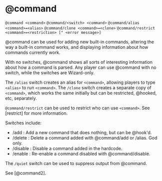 # @command
`@command <command>`
`@command/<switch> <command>`
`@command/alias <command>=<alias>`
`@command/clone <command>=<clone>`
`@command/restrict <command>=<restriction> [" <error message>]`

@command can be used for adding new built-in commands, altering the way a built-in command works, and displaying information about how commands currently work.

With no switches, @command shows all sorts of interesting information about how a command is parsed. Any player can use @command with no switch, while the switches are Wizard-only.

The `/alias` switch creates an alias for `<command>`, allowing players to type `<alias>` to run `<command>`. The `/clone` switch creates a separate copy of `<command>`, which works the same initially but can be restricted, @hooked, etc, separately.

`@command/restrict` can be used to restrict who can use `<command>`. See [restrict] for more information.

Switches include:
- /add : Add a new command that does nothing, but can be @hook'd.
- /delete : Delete a command added with @command/add or /alias. God only.
- /disable : Disable a command added in the hardcode.
- /enable : Re-enable a command disabled with @command/disable.

The `/quiet` switch can be used to suppress output from @command.

See [@command2].

